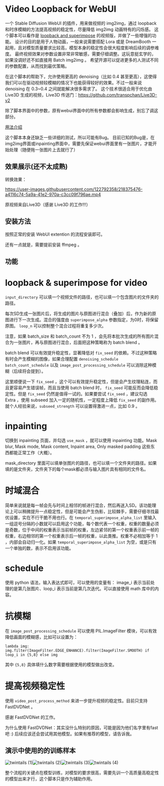 # Video Loopback for WebUI

一个 Stable Diffusion WebUI 的插件，用来做视频的 img2img，通过 loopback 和时序模糊的方法提高视频的稳定性，尽量降低 img2img 动画特有的闪烁感。
这个脚本可以看作是 [loopback and superimpose](https://github.com/DiceOwl/StableDiffusionStuff/blob/main/loopback_superimpose.py) 的视频版，并做了一些增强的功能。
设计的目的是用于人物动画，一般来说需要搭配 Lora 或是 DreamBooth 一起用，且对模型质量要求比较高，模型本身的稳定性会很大程度影响后续的调参难度。
最终视频效果对参数设置非常非常敏感，需要仔细调整。这玩意挺玄学的，如果没调好还不如直接用 Batch img2img 。
希望开源可以促进更多的人测试不同的参数配置，从而找到最优策略。

在这个脚本的帮助下，允许使用更高的 denoising（比如 0.4 甚至更高），这使得我们可以在驱动视频较模糊的情况下也能获得较好的效果。不过一般来说 denoising 在 0.3~0.4 之间就能解决很多需求了。
这个技术很适合用于优化由 Live3D 生成的视频，Live3D 传送门：https://github.com/transpchan/Live3D-v2

除了脚本界面中的参数，原有webui界面中的所有参数都会影响生成，别忘了调这部分。

[用法介绍](https://github.com/fishslot/video_loopback_for_webui/wiki)

这个脚本本身还缺乏一些详细的测试，所以可能有Bug。
目前已知的Bug是，在img2img界面或inpainting界面中，需要先保证webui界面里有一张图片，才能开始处理（随便拖一张图片上去就行了）

## 效果展示(还不太成熟)
转换效果：


https://user-images.githubusercontent.com/122792358/218375476-a4116c74-5a9a-41e2-970a-c3cc09f796ae.mp4


原视频来自Live3D（感谢 Live3D 的工作!!!）

## 安装方法

按照正常的安装 WebUI extention 的流程安装即可。

还有一点就是，需要提前安装 ffmpeg 。

## 功能

# loopback & superimpose for video

`input_directory` 可以填一个视频文件的路径，也可以填一个包含图片的文件夹的路径。

每次SD生成一张图片后，将生成的图片与原图进行混合（叠加）后，作为新的原图进行下一次生成。混合的强度由 `superimpose_alpha` 参数指定，为0时，将保留原图。 `loop_n` 可以控制整个混合过程将重复多少次。

注意，如果 batch_size 和 batch_count 不为 1 ，会先将本批次生成的所有图片混合为一张图片，再与原图进行混合，后面把这种策略称为 batch blend 。

batch blend 可以有效提升稳定性，显著降低对 `fix_seed` 的依赖。不过这种策略有时会产生模糊的图像，如果合理配置 `denoising_schedule` `batch_count_schedule` 以及 `image_post_processing_schedule` 可以消除这种模糊（后续将会提到）。

这里顺便说一下 `fix_seed` ，这个可以有效提升稳定性，但是会产生纹理粘连，而且更容易产生错误帧，而且当使用 batch blend 时， `fix_seed` 可能反而会降低稳定性。但是 `fix_seed` 仍然是值得一试的。如果要尝试 `fix_seed` ，建议勾选 Extra ，使用 subseed 加入一定的随机性，一定程度上降低 `fix_seed` 的副作用。就个人经验来说，`subseed_strength` 可以设置得激进一点，比如 0.9 。

# inpainting

切换到 inpainting 页面，并勾选 `use_mask` ，就可以使用 inpainting 功能。Mask blur, Mask mode, Mask content, Inpaint area, Only masked padding 这些东西都能正常工作（大概）。

mask_directory 里面可以填单张图片的路径，也可以填一个文件夹的路径。如果填的是文件夹，文件夹下的每个mask都必须与输入图片具有相同的文件名。

# 时域混合

简单来说就是每一帧会先与时间上相邻的帧进行混合，然后再送入SD。该功能理论上可以稍微提升一点稳定性，但是可能会产生伪影，比较棘手，需要仔细寻找最优设置，实在不行干脆不用也行。在 `temporal_superimpose_alpha_list` 里输入一组逗号分隔的小数就可以启用这个功能，每个数代表一个权重，权重的数量必须是奇数，位于中间的权重表示当前帧的权重，左边紧邻的第一个权重表示前一帧的权重，右边相邻的第一个权重表示后一帧的权重，以此类推。权重不必相加等于 1 ，内部会自动归一化。如果 `temporal_superimpose_alpha_list` 为空，或是只有一个单独的数，表示不启用该功能。

# schedule

使用 python 语法，输入表达式即可，可以使用的变量有： image_i 表示当前处理的是第几张图片、loop_i 表示当前是第几次迭代。可以直接使用 math 库中的内容。

# 抗模糊
在 `image_post_processing_schedule` 可以使用 PIL.ImageFilter 模块，可以有效降低画面的模糊感，比如可以设置为：

```
lambda img:  img.filter(ImageFilter.EDGE_ENHANCE).filter(ImageFilter.SMOOTH) if loop_i in {5,8} else img
```

其中 `{5,8}` 具体填什么数字需要根据使用的模型做出改变。

# 提高视频稳定性

使用 `video_post_process_method` 来进一步提升视频的稳定性。目前只支持 FastDVDNet 。

感谢 FastDVDNet 的工作。

为什么使用 FastDVDNet：其实没什么特别的原因，可能是因为他们名字里有fast吧 :) 后续应该还会尝试用其他模型。如果有推荐的模型，请告诉我。

## 演示中使用的的训练样本

![twintails (1)](https://user-images.githubusercontent.com/122792358/212681343-c0665891-6467-4bf2-a9d7-3deb1f72d1a9.png)![twintails (2)](https://user-images.githubusercontent.com/122792358/212681349-adf69c2c-0523-438c-ac13-c9ed1f09dffd.png)![twintails (3)](https://user-images.githubusercontent.com/122792358/212681351-12a437f4-d3b6-438a-a619-555aed1a82f3.png)![twintails (4)](https://user-images.githubusercontent.com/122792358/212681355-ef454e45-b349-4080-8245-9aac3b8f8126.png)


整个流程的关键点在模型训练，对模型的要求很高，需要先训一个高质量高稳定性的模型出来才行，这个脚本只是作为辅助作用。
